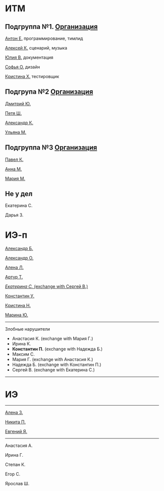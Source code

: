 # ИТМ
## Подгруппа №1. [Организация](https://github.com/KazuraInteractive)
[Антон Е.](https://github.com/KumikoKazura) программирование, тимлид

[Алексей К.](https://github.com/DIKIY2018) сценарий, музыка

[Юлия В.](https://github.com/VorobeyJ) документация

[Софья О.](https://github.com/SofyaOjegova) дизайн

[Кристина Х.](https://github.com/crystallixa) тестировщик

## Подгрупа №2 [Организация](https://github.com/SaPeUlDi/TestGameNazvanieVremennoe)

[Дмитрий Ю.](https://github.com/deadmoroz583/test)

[Петя Ш.](https://github.com/earthman10/gamedev)

[Александр К.](https://github.com/Lofetty/ProjectPublicRep)

[Ульяна М.](https://github.com/SaPeUlDi/TestGameNazvanieVremennoe)

## Подгруппа №3 [Организация](https://github.com/PavelKunof/sea-battle)
 
[Павел К.](https://github.com/PavelKunof/)

[Анна М.](https://github.com/MaximovaAnna/)

[Мария М.](https://github.com/MaryaJonn)

## Не у дел

Екатерина С.

Дарья З.


# ИЭ-п

[Александр Б.](https://github.com/sasha4713)

[Александр О.](https://github.com/Karamax/SE)

[Алена Л.](https://github.com/AlenaLotsmanova)

[Артур Т.](https://github.com/catran97)

[_Екатерина С._ (exchange with Сергей В.)](https://github.com/EkaterinaBeresneva/resultwinner)

[Константин У.](https://github.com/KostyaUstyancev)

[Кристина Н.](https://github.com/KristinaN98)

[Марина Ю.](https://github.com/yudinaMarina/)
 
 ----

Злобные нарушители
* Анастасия К.  (exchange with Мария Г.)
* Ирина К.
* __Константин П.__ (exchange with Надежда Б.)
* Максим С.
* Мария Г. (exchange with Анастасия К.)
* Надежда Б. (exchange with Константин П.)
* Сергей В. (exchange with Екатерина С.)


----

# ИЭ

----

[Алена З.](https://github.com/zuevaaa)

[Никита П.](https://github.com/Deathmatchh)

[Евгений Я.](https://github.com/EYagudin)


---

Анастасия А.

Ирина Г.

Степан К.

Егор С.

Ярослав Ш.
